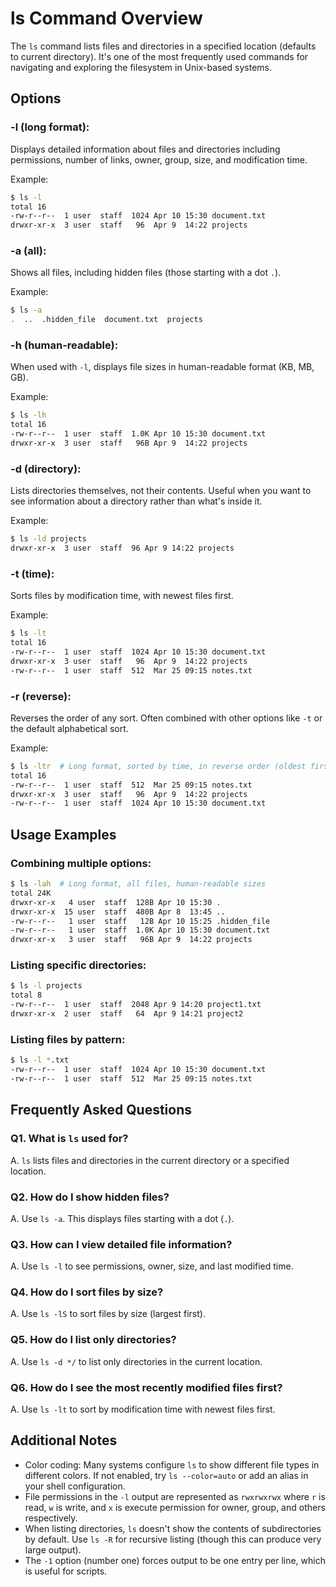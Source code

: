 # ls Command Overview

The `ls` command lists files and directories in a specified location (defaults to current directory). It's one of the most frequently used commands for navigating and exploring the filesystem in Unix-based systems.

## Options

### **-l** (long format):
Displays detailed information about files and directories including permissions, number of links, owner, group, size, and modification time.

Example:
```bash
$ ls -l
total 16
-rw-r--r--  1 user  staff  1024 Apr 10 15:30 document.txt
drwxr-xr-x  3 user  staff   96  Apr 9  14:22 projects
```

### **-a** (all):
Shows all files, including hidden files (those starting with a dot `.`).

Example:
```bash
$ ls -a
.  ..  .hidden_file  document.txt  projects
```

### **-h** (human-readable):
When used with `-l`, displays file sizes in human-readable format (KB, MB, GB).

Example:
```bash
$ ls -lh
total 16
-rw-r--r--  1 user  staff  1.0K Apr 10 15:30 document.txt
drwxr-xr-x  3 user  staff   96B Apr 9  14:22 projects
```

### **-d** (directory):
Lists directories themselves, not their contents. Useful when you want to see information about a directory rather than what's inside it.

Example:
```bash
$ ls -ld projects
drwxr-xr-x  3 user  staff  96 Apr 9 14:22 projects
```

### **-t** (time):
Sorts files by modification time, with newest files first.

Example:
```bash
$ ls -lt
total 16
-rw-r--r--  1 user  staff  1024 Apr 10 15:30 document.txt
drwxr-xr-x  3 user  staff   96  Apr 9  14:22 projects
-rw-r--r--  1 user  staff  512  Mar 25 09:15 notes.txt
```

### **-r** (reverse):
Reverses the order of any sort. Often combined with other options like `-t` or the default alphabetical sort.

Example:
```bash
$ ls -ltr  # Long format, sorted by time, in reverse order (oldest first)
total 16
-rw-r--r--  1 user  staff  512  Mar 25 09:15 notes.txt
drwxr-xr-x  3 user  staff   96  Apr 9  14:22 projects
-rw-r--r--  1 user  staff  1024 Apr 10 15:30 document.txt
```

## Usage Examples

### Combining multiple options:
```bash
$ ls -lah  # Long format, all files, human-readable sizes
total 24K
drwxr-xr-x   4 user  staff  128B Apr 10 15:30 .
drwxr-xr-x  15 user  staff  480B Apr 8  13:45 ..
-rw-r--r--   1 user  staff   12B Apr 10 15:25 .hidden_file
-rw-r--r--   1 user  staff  1.0K Apr 10 15:30 document.txt
drwxr-xr-x   3 user  staff   96B Apr 9  14:22 projects
```

### Listing specific directories:
```bash
$ ls -l projects
total 8
-rw-r--r--  1 user  staff  2048 Apr 9 14:20 project1.txt
drwxr-xr-x  2 user  staff   64  Apr 9 14:21 project2
```

### Listing files by pattern:
```bash
$ ls -l *.txt
-rw-r--r--  1 user  staff  1024 Apr 10 15:30 document.txt
-rw-r--r--  1 user  staff  512  Mar 25 09:15 notes.txt
```

## Frequently Asked Questions

### Q1. What is `ls` used for?
A. `ls` lists files and directories in the current directory or a specified location.

### Q2. How do I show hidden files?
A. Use `ls -a`. This displays files starting with a dot (`.`).

### Q3. How can I view detailed file information?
A. Use `ls -l` to see permissions, owner, size, and last modified time.

### Q4. How do I sort files by size?
A. Use `ls -lS` to sort files by size (largest first).

### Q5. How do I list only directories?
A. Use `ls -d */` to list only directories in the current location.

### Q6. How do I see the most recently modified files first?
A. Use `ls -lt` to sort by modification time with newest files first.

## Additional Notes

- Color coding: Many systems configure `ls` to show different file types in different colors. If not enabled, try `ls --color=auto` or add an alias in your shell configuration.
- File permissions in the `-l` output are represented as `rwxrwxrwx` where `r` is read, `w` is write, and `x` is execute permission for owner, group, and others respectively.
- When listing directories, `ls` doesn't show the contents of subdirectories by default. Use `ls -R` for recursive listing (though this can produce very large output).
- The `-1` option (number one) forces output to be one entry per line, which is useful for scripts.